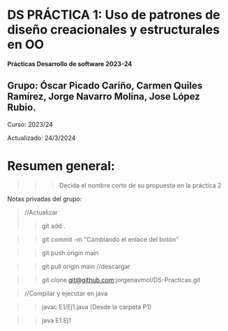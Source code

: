 # DS PRÁCTICA 1: Uso de patrones de diseño creacionales y estructurales en OO
**Prácticas Desarrollo de software 2023-24** 

## Grupo: Óscar Picado Cariño, Carmen Quiles Ramírez, Jorge Navarro Molina, Jose López Rubio.

Curso: 2023/24 

Actualizado: 24/3/2024

# Resumen general: 
>>> Decida el nombre corto de su propuesta en la práctica 2 


Notas privadas del grupo:
>//Actualizar
>>git add . 

>>git commit -m "Cambiando el enlace del botón"

>>git push origin main

>>git pull origin main //descargar

>>git clone git@github.com:jorgenavmol/DS-Practicas.git

>//Compilar y ejecutar en java

>>javac E1/Ej1.java (Desde la carpeta P1)

>>java E1.Ej1



